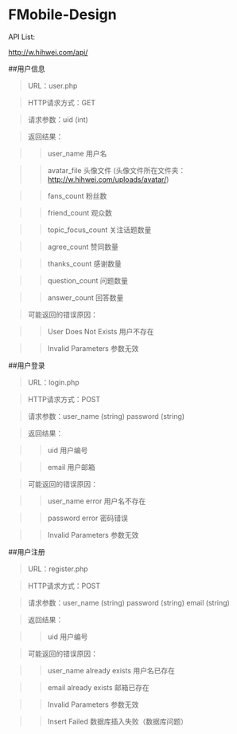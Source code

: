 FMobile-Design
==============

API List:

http://w.hihwei.com/api/



##用户信息

> URL：user.php

> HTTP请求方式：GET

> 请求参数：uid (int)

> 返回结果：

> > user_name 用户名

> > avatar_file 头像文件 (头像文件所在文件夹：http://w.hihwei.com/uploads/avatar/)

> > fans_count 粉丝数

> > friend_count 观众数

> > topic_focus_count 关注话题数量

> > agree_count 赞同数量

> > thanks_count 感谢数量

> > question_count  问题数量

> > answer_count 回答数量

> 可能返回的错误原因：

> > User Does Not Exists 用户不存在

> > Invalid Parameters 参数无效

##用户登录

> URL：login.php

> HTTP请求方式：POST

> 请求参数：user_name (string) password (string)

> 返回结果：

> > uid 用户编号

> > email 用户邮箱

> 可能返回的错误原因：

> > user_name error 用户名不存在

> > password error 密码错误

> > Invalid Parameters 参数无效

##用户注册

> URL：register.php

> HTTP请求方式：POST

> 请求参数：user_name (string) password (string) email (string)

> 返回结果：

> > uid 用户编号

> 可能返回的错误原因：

> > user_name already exists 用户名已存在

> > email already exists 邮箱已存在

> > Invalid Parameters 参数无效

> > Insert Failed 数据库插入失败（数据库问题）



